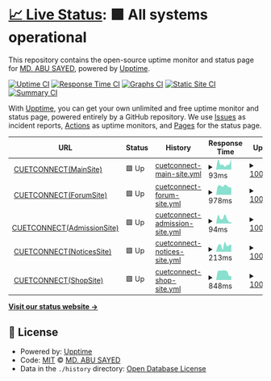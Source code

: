 # [📈 Live Status](https://status.cuetconnect.org): <!--live status--> **🟩 All systems operational**

This repository contains the open-source uptime monitor and status page for [MD. ABU SAYED](https://abusayed.dev), powered by [Upptime](https://github.com/upptime/upptime).

[![Uptime CI](https://github.com/abusayed0206/cuetconnect-statuspage/workflows/Uptime%20CI/badge.svg)](https://github.com/abusayed0206/cuetconnect-statuspage/actions?query=workflow%3A%22Uptime+CI%22)
[![Response Time CI](https://github.com/abusayed0206/cuetconnect-statuspage/workflows/Response%20Time%20CI/badge.svg)](https://github.com/abusayed0206/cuetconnect-statuspage/actions?query=workflow%3A%22Response+Time+CI%22)
[![Graphs CI](https://github.com/abusayed0206/cuetconnect-statuspage/workflows/Graphs%20CI/badge.svg)](https://github.com/abusayed0206/cuetconnect-statuspage/actions?query=workflow%3A%22Graphs+CI%22)
[![Static Site CI](https://github.com/abusayed0206/cuetconnect-statuspage/workflows/Static%20Site%20CI/badge.svg)](https://github.com/abusayed0206/cuetconnect-statuspage/actions?query=workflow%3A%22Static+Site+CI%22)
[![Summary CI](https://github.com/abusayed0206/cuetconnect-statuspage/workflows/Summary%20CI/badge.svg)](https://github.com/abusayed0206/cuetconnect-statuspage/actions?query=workflow%3A%22Summary+CI%22)

With [Upptime](https://upptime.js.org), you can get your own unlimited and free uptime monitor and status page, powered entirely by a GitHub repository. We use [Issues](https://github.com/abusayed0206/cuetconnect-statuspage/issues) as incident reports, [Actions](https://github.com/abusayed0206/cuetconnect-statuspage/actions) as uptime monitors, and [Pages](https://status.cuetconnect.org) for the status page.

<!--start: status pages-->
<!-- This summary is generated by Upptime (https://github.com/upptime/upptime) -->
<!-- Do not edit this manually, your changes will be overwritten -->
<!-- prettier-ignore -->
| URL | Status | History | Response Time | Uptime |
| --- | ------ | ------- | ------------- | ------ |
| <img alt="" src="https://favicons.githubusercontent.com/cuetconnect.org" height="13"> [CUETCONNECT(MainSite)](https://cuetconnect.org/) | 🟩 Up | [cuetconnect-main-site.yml](https://github.com/abusayed0206/cuetconnect-statuspage/commits/HEAD/history/cuetconnect-main-site.yml) | <details><summary><img alt="Response time graph" src="./graphs/cuetconnect-main-site/response-time-week.png" height="20"> 93ms</summary><br><a href="https://status.cuetconnect.org/history/cuetconnect-main-site"><img alt="Response time 135" src="https://img.shields.io/endpoint?url=https%3A%2F%2Fraw.githubusercontent.com%2Fabusayed0206%2Fcuetconnect-statuspage%2FHEAD%2Fapi%2Fcuetconnect-main-site%2Fresponse-time.json"></a><br><a href="https://status.cuetconnect.org/history/cuetconnect-main-site"><img alt="24-hour response time 41" src="https://img.shields.io/endpoint?url=https%3A%2F%2Fraw.githubusercontent.com%2Fabusayed0206%2Fcuetconnect-statuspage%2FHEAD%2Fapi%2Fcuetconnect-main-site%2Fresponse-time-day.json"></a><br><a href="https://status.cuetconnect.org/history/cuetconnect-main-site"><img alt="7-day response time 93" src="https://img.shields.io/endpoint?url=https%3A%2F%2Fraw.githubusercontent.com%2Fabusayed0206%2Fcuetconnect-statuspage%2FHEAD%2Fapi%2Fcuetconnect-main-site%2Fresponse-time-week.json"></a><br><a href="https://status.cuetconnect.org/history/cuetconnect-main-site"><img alt="30-day response time 135" src="https://img.shields.io/endpoint?url=https%3A%2F%2Fraw.githubusercontent.com%2Fabusayed0206%2Fcuetconnect-statuspage%2FHEAD%2Fapi%2Fcuetconnect-main-site%2Fresponse-time-month.json"></a><br><a href="https://status.cuetconnect.org/history/cuetconnect-main-site"><img alt="1-year response time 135" src="https://img.shields.io/endpoint?url=https%3A%2F%2Fraw.githubusercontent.com%2Fabusayed0206%2Fcuetconnect-statuspage%2FHEAD%2Fapi%2Fcuetconnect-main-site%2Fresponse-time-year.json"></a></details> | <details><summary><a href="https://status.cuetconnect.org/history/cuetconnect-main-site">100.00%</a></summary><a href="https://status.cuetconnect.org/history/cuetconnect-main-site"><img alt="All-time uptime 100.00%" src="https://img.shields.io/endpoint?url=https%3A%2F%2Fraw.githubusercontent.com%2Fabusayed0206%2Fcuetconnect-statuspage%2FHEAD%2Fapi%2Fcuetconnect-main-site%2Fuptime.json"></a><br><a href="https://status.cuetconnect.org/history/cuetconnect-main-site"><img alt="24-hour uptime 100.00%" src="https://img.shields.io/endpoint?url=https%3A%2F%2Fraw.githubusercontent.com%2Fabusayed0206%2Fcuetconnect-statuspage%2FHEAD%2Fapi%2Fcuetconnect-main-site%2Fuptime-day.json"></a><br><a href="https://status.cuetconnect.org/history/cuetconnect-main-site"><img alt="7-day uptime 100.00%" src="https://img.shields.io/endpoint?url=https%3A%2F%2Fraw.githubusercontent.com%2Fabusayed0206%2Fcuetconnect-statuspage%2FHEAD%2Fapi%2Fcuetconnect-main-site%2Fuptime-week.json"></a><br><a href="https://status.cuetconnect.org/history/cuetconnect-main-site"><img alt="30-day uptime 100.00%" src="https://img.shields.io/endpoint?url=https%3A%2F%2Fraw.githubusercontent.com%2Fabusayed0206%2Fcuetconnect-statuspage%2FHEAD%2Fapi%2Fcuetconnect-main-site%2Fuptime-month.json"></a><br><a href="https://status.cuetconnect.org/history/cuetconnect-main-site"><img alt="1-year uptime 100.00%" src="https://img.shields.io/endpoint?url=https%3A%2F%2Fraw.githubusercontent.com%2Fabusayed0206%2Fcuetconnect-statuspage%2FHEAD%2Fapi%2Fcuetconnect-main-site%2Fuptime-year.json"></a></details>
| <img alt="" src="https://favicons.githubusercontent.com/forum.cuetconnect.org" height="13"> [CUETCONNECT(ForumSite)](https://forum.cuetconnect.org/) | 🟩 Up | [cuetconnect-forum-site.yml](https://github.com/abusayed0206/cuetconnect-statuspage/commits/HEAD/history/cuetconnect-forum-site.yml) | <details><summary><img alt="Response time graph" src="./graphs/cuetconnect-forum-site/response-time-week.png" height="20"> 978ms</summary><br><a href="https://status.cuetconnect.org/history/cuetconnect-forum-site"><img alt="Response time 1115" src="https://img.shields.io/endpoint?url=https%3A%2F%2Fraw.githubusercontent.com%2Fabusayed0206%2Fcuetconnect-statuspage%2FHEAD%2Fapi%2Fcuetconnect-forum-site%2Fresponse-time.json"></a><br><a href="https://status.cuetconnect.org/history/cuetconnect-forum-site"><img alt="24-hour response time 897" src="https://img.shields.io/endpoint?url=https%3A%2F%2Fraw.githubusercontent.com%2Fabusayed0206%2Fcuetconnect-statuspage%2FHEAD%2Fapi%2Fcuetconnect-forum-site%2Fresponse-time-day.json"></a><br><a href="https://status.cuetconnect.org/history/cuetconnect-forum-site"><img alt="7-day response time 978" src="https://img.shields.io/endpoint?url=https%3A%2F%2Fraw.githubusercontent.com%2Fabusayed0206%2Fcuetconnect-statuspage%2FHEAD%2Fapi%2Fcuetconnect-forum-site%2Fresponse-time-week.json"></a><br><a href="https://status.cuetconnect.org/history/cuetconnect-forum-site"><img alt="30-day response time 1115" src="https://img.shields.io/endpoint?url=https%3A%2F%2Fraw.githubusercontent.com%2Fabusayed0206%2Fcuetconnect-statuspage%2FHEAD%2Fapi%2Fcuetconnect-forum-site%2Fresponse-time-month.json"></a><br><a href="https://status.cuetconnect.org/history/cuetconnect-forum-site"><img alt="1-year response time 1115" src="https://img.shields.io/endpoint?url=https%3A%2F%2Fraw.githubusercontent.com%2Fabusayed0206%2Fcuetconnect-statuspage%2FHEAD%2Fapi%2Fcuetconnect-forum-site%2Fresponse-time-year.json"></a></details> | <details><summary><a href="https://status.cuetconnect.org/history/cuetconnect-forum-site">100.00%</a></summary><a href="https://status.cuetconnect.org/history/cuetconnect-forum-site"><img alt="All-time uptime 100.00%" src="https://img.shields.io/endpoint?url=https%3A%2F%2Fraw.githubusercontent.com%2Fabusayed0206%2Fcuetconnect-statuspage%2FHEAD%2Fapi%2Fcuetconnect-forum-site%2Fuptime.json"></a><br><a href="https://status.cuetconnect.org/history/cuetconnect-forum-site"><img alt="24-hour uptime 100.00%" src="https://img.shields.io/endpoint?url=https%3A%2F%2Fraw.githubusercontent.com%2Fabusayed0206%2Fcuetconnect-statuspage%2FHEAD%2Fapi%2Fcuetconnect-forum-site%2Fuptime-day.json"></a><br><a href="https://status.cuetconnect.org/history/cuetconnect-forum-site"><img alt="7-day uptime 100.00%" src="https://img.shields.io/endpoint?url=https%3A%2F%2Fraw.githubusercontent.com%2Fabusayed0206%2Fcuetconnect-statuspage%2FHEAD%2Fapi%2Fcuetconnect-forum-site%2Fuptime-week.json"></a><br><a href="https://status.cuetconnect.org/history/cuetconnect-forum-site"><img alt="30-day uptime 100.00%" src="https://img.shields.io/endpoint?url=https%3A%2F%2Fraw.githubusercontent.com%2Fabusayed0206%2Fcuetconnect-statuspage%2FHEAD%2Fapi%2Fcuetconnect-forum-site%2Fuptime-month.json"></a><br><a href="https://status.cuetconnect.org/history/cuetconnect-forum-site"><img alt="1-year uptime 100.00%" src="https://img.shields.io/endpoint?url=https%3A%2F%2Fraw.githubusercontent.com%2Fabusayed0206%2Fcuetconnect-statuspage%2FHEAD%2Fapi%2Fcuetconnect-forum-site%2Fuptime-year.json"></a></details>
| <img alt="" src="https://favicons.githubusercontent.com/admission.cuetconnect.org" height="13"> [CUETCONNECT(AdmissionSite)](https://admission.cuetconnect.org/) | 🟩 Up | [cuetconnect-admission-site.yml](https://github.com/abusayed0206/cuetconnect-statuspage/commits/HEAD/history/cuetconnect-admission-site.yml) | <details><summary><img alt="Response time graph" src="./graphs/cuetconnect-admission-site/response-time-week.png" height="20"> 94ms</summary><br><a href="https://status.cuetconnect.org/history/cuetconnect-admission-site"><img alt="Response time 90" src="https://img.shields.io/endpoint?url=https%3A%2F%2Fraw.githubusercontent.com%2Fabusayed0206%2Fcuetconnect-statuspage%2FHEAD%2Fapi%2Fcuetconnect-admission-site%2Fresponse-time.json"></a><br><a href="https://status.cuetconnect.org/history/cuetconnect-admission-site"><img alt="24-hour response time 45" src="https://img.shields.io/endpoint?url=https%3A%2F%2Fraw.githubusercontent.com%2Fabusayed0206%2Fcuetconnect-statuspage%2FHEAD%2Fapi%2Fcuetconnect-admission-site%2Fresponse-time-day.json"></a><br><a href="https://status.cuetconnect.org/history/cuetconnect-admission-site"><img alt="7-day response time 94" src="https://img.shields.io/endpoint?url=https%3A%2F%2Fraw.githubusercontent.com%2Fabusayed0206%2Fcuetconnect-statuspage%2FHEAD%2Fapi%2Fcuetconnect-admission-site%2Fresponse-time-week.json"></a><br><a href="https://status.cuetconnect.org/history/cuetconnect-admission-site"><img alt="30-day response time 90" src="https://img.shields.io/endpoint?url=https%3A%2F%2Fraw.githubusercontent.com%2Fabusayed0206%2Fcuetconnect-statuspage%2FHEAD%2Fapi%2Fcuetconnect-admission-site%2Fresponse-time-month.json"></a><br><a href="https://status.cuetconnect.org/history/cuetconnect-admission-site"><img alt="1-year response time 90" src="https://img.shields.io/endpoint?url=https%3A%2F%2Fraw.githubusercontent.com%2Fabusayed0206%2Fcuetconnect-statuspage%2FHEAD%2Fapi%2Fcuetconnect-admission-site%2Fresponse-time-year.json"></a></details> | <details><summary><a href="https://status.cuetconnect.org/history/cuetconnect-admission-site">100.00%</a></summary><a href="https://status.cuetconnect.org/history/cuetconnect-admission-site"><img alt="All-time uptime 100.00%" src="https://img.shields.io/endpoint?url=https%3A%2F%2Fraw.githubusercontent.com%2Fabusayed0206%2Fcuetconnect-statuspage%2FHEAD%2Fapi%2Fcuetconnect-admission-site%2Fuptime.json"></a><br><a href="https://status.cuetconnect.org/history/cuetconnect-admission-site"><img alt="24-hour uptime 100.00%" src="https://img.shields.io/endpoint?url=https%3A%2F%2Fraw.githubusercontent.com%2Fabusayed0206%2Fcuetconnect-statuspage%2FHEAD%2Fapi%2Fcuetconnect-admission-site%2Fuptime-day.json"></a><br><a href="https://status.cuetconnect.org/history/cuetconnect-admission-site"><img alt="7-day uptime 100.00%" src="https://img.shields.io/endpoint?url=https%3A%2F%2Fraw.githubusercontent.com%2Fabusayed0206%2Fcuetconnect-statuspage%2FHEAD%2Fapi%2Fcuetconnect-admission-site%2Fuptime-week.json"></a><br><a href="https://status.cuetconnect.org/history/cuetconnect-admission-site"><img alt="30-day uptime 100.00%" src="https://img.shields.io/endpoint?url=https%3A%2F%2Fraw.githubusercontent.com%2Fabusayed0206%2Fcuetconnect-statuspage%2FHEAD%2Fapi%2Fcuetconnect-admission-site%2Fuptime-month.json"></a><br><a href="https://status.cuetconnect.org/history/cuetconnect-admission-site"><img alt="1-year uptime 100.00%" src="https://img.shields.io/endpoint?url=https%3A%2F%2Fraw.githubusercontent.com%2Fabusayed0206%2Fcuetconnect-statuspage%2FHEAD%2Fapi%2Fcuetconnect-admission-site%2Fuptime-year.json"></a></details>
| <img alt="" src="https://favicons.githubusercontent.com/notices.cuetconnect.org" height="13"> [CUETCONNECT(NoticesSite)](https://notices.cuetconnect.org/) | 🟩 Up | [cuetconnect-notices-site.yml](https://github.com/abusayed0206/cuetconnect-statuspage/commits/HEAD/history/cuetconnect-notices-site.yml) | <details><summary><img alt="Response time graph" src="./graphs/cuetconnect-notices-site/response-time-week.png" height="20"> 213ms</summary><br><a href="https://status.cuetconnect.org/history/cuetconnect-notices-site"><img alt="Response time 171" src="https://img.shields.io/endpoint?url=https%3A%2F%2Fraw.githubusercontent.com%2Fabusayed0206%2Fcuetconnect-statuspage%2FHEAD%2Fapi%2Fcuetconnect-notices-site%2Fresponse-time.json"></a><br><a href="https://status.cuetconnect.org/history/cuetconnect-notices-site"><img alt="24-hour response time 173" src="https://img.shields.io/endpoint?url=https%3A%2F%2Fraw.githubusercontent.com%2Fabusayed0206%2Fcuetconnect-statuspage%2FHEAD%2Fapi%2Fcuetconnect-notices-site%2Fresponse-time-day.json"></a><br><a href="https://status.cuetconnect.org/history/cuetconnect-notices-site"><img alt="7-day response time 213" src="https://img.shields.io/endpoint?url=https%3A%2F%2Fraw.githubusercontent.com%2Fabusayed0206%2Fcuetconnect-statuspage%2FHEAD%2Fapi%2Fcuetconnect-notices-site%2Fresponse-time-week.json"></a><br><a href="https://status.cuetconnect.org/history/cuetconnect-notices-site"><img alt="30-day response time 171" src="https://img.shields.io/endpoint?url=https%3A%2F%2Fraw.githubusercontent.com%2Fabusayed0206%2Fcuetconnect-statuspage%2FHEAD%2Fapi%2Fcuetconnect-notices-site%2Fresponse-time-month.json"></a><br><a href="https://status.cuetconnect.org/history/cuetconnect-notices-site"><img alt="1-year response time 171" src="https://img.shields.io/endpoint?url=https%3A%2F%2Fraw.githubusercontent.com%2Fabusayed0206%2Fcuetconnect-statuspage%2FHEAD%2Fapi%2Fcuetconnect-notices-site%2Fresponse-time-year.json"></a></details> | <details><summary><a href="https://status.cuetconnect.org/history/cuetconnect-notices-site">100.00%</a></summary><a href="https://status.cuetconnect.org/history/cuetconnect-notices-site"><img alt="All-time uptime 100.00%" src="https://img.shields.io/endpoint?url=https%3A%2F%2Fraw.githubusercontent.com%2Fabusayed0206%2Fcuetconnect-statuspage%2FHEAD%2Fapi%2Fcuetconnect-notices-site%2Fuptime.json"></a><br><a href="https://status.cuetconnect.org/history/cuetconnect-notices-site"><img alt="24-hour uptime 100.00%" src="https://img.shields.io/endpoint?url=https%3A%2F%2Fraw.githubusercontent.com%2Fabusayed0206%2Fcuetconnect-statuspage%2FHEAD%2Fapi%2Fcuetconnect-notices-site%2Fuptime-day.json"></a><br><a href="https://status.cuetconnect.org/history/cuetconnect-notices-site"><img alt="7-day uptime 100.00%" src="https://img.shields.io/endpoint?url=https%3A%2F%2Fraw.githubusercontent.com%2Fabusayed0206%2Fcuetconnect-statuspage%2FHEAD%2Fapi%2Fcuetconnect-notices-site%2Fuptime-week.json"></a><br><a href="https://status.cuetconnect.org/history/cuetconnect-notices-site"><img alt="30-day uptime 100.00%" src="https://img.shields.io/endpoint?url=https%3A%2F%2Fraw.githubusercontent.com%2Fabusayed0206%2Fcuetconnect-statuspage%2FHEAD%2Fapi%2Fcuetconnect-notices-site%2Fuptime-month.json"></a><br><a href="https://status.cuetconnect.org/history/cuetconnect-notices-site"><img alt="1-year uptime 100.00%" src="https://img.shields.io/endpoint?url=https%3A%2F%2Fraw.githubusercontent.com%2Fabusayed0206%2Fcuetconnect-statuspage%2FHEAD%2Fapi%2Fcuetconnect-notices-site%2Fuptime-year.json"></a></details>
| <img alt="" src="https://favicons.githubusercontent.com/shop.cuetconnect.org" height="13"> [CUETCONNECT(ShopSite)](https://shop.cuetconnect.org/) | 🟩 Up | [cuetconnect-shop-site.yml](https://github.com/abusayed0206/cuetconnect-statuspage/commits/HEAD/history/cuetconnect-shop-site.yml) | <details><summary><img alt="Response time graph" src="./graphs/cuetconnect-shop-site/response-time-week.png" height="20"> 848ms</summary><br><a href="https://status.cuetconnect.org/history/cuetconnect-shop-site"><img alt="Response time 917" src="https://img.shields.io/endpoint?url=https%3A%2F%2Fraw.githubusercontent.com%2Fabusayed0206%2Fcuetconnect-statuspage%2FHEAD%2Fapi%2Fcuetconnect-shop-site%2Fresponse-time.json"></a><br><a href="https://status.cuetconnect.org/history/cuetconnect-shop-site"><img alt="24-hour response time 612" src="https://img.shields.io/endpoint?url=https%3A%2F%2Fraw.githubusercontent.com%2Fabusayed0206%2Fcuetconnect-statuspage%2FHEAD%2Fapi%2Fcuetconnect-shop-site%2Fresponse-time-day.json"></a><br><a href="https://status.cuetconnect.org/history/cuetconnect-shop-site"><img alt="7-day response time 848" src="https://img.shields.io/endpoint?url=https%3A%2F%2Fraw.githubusercontent.com%2Fabusayed0206%2Fcuetconnect-statuspage%2FHEAD%2Fapi%2Fcuetconnect-shop-site%2Fresponse-time-week.json"></a><br><a href="https://status.cuetconnect.org/history/cuetconnect-shop-site"><img alt="30-day response time 917" src="https://img.shields.io/endpoint?url=https%3A%2F%2Fraw.githubusercontent.com%2Fabusayed0206%2Fcuetconnect-statuspage%2FHEAD%2Fapi%2Fcuetconnect-shop-site%2Fresponse-time-month.json"></a><br><a href="https://status.cuetconnect.org/history/cuetconnect-shop-site"><img alt="1-year response time 917" src="https://img.shields.io/endpoint?url=https%3A%2F%2Fraw.githubusercontent.com%2Fabusayed0206%2Fcuetconnect-statuspage%2FHEAD%2Fapi%2Fcuetconnect-shop-site%2Fresponse-time-year.json"></a></details> | <details><summary><a href="https://status.cuetconnect.org/history/cuetconnect-shop-site">100.00%</a></summary><a href="https://status.cuetconnect.org/history/cuetconnect-shop-site"><img alt="All-time uptime 100.00%" src="https://img.shields.io/endpoint?url=https%3A%2F%2Fraw.githubusercontent.com%2Fabusayed0206%2Fcuetconnect-statuspage%2FHEAD%2Fapi%2Fcuetconnect-shop-site%2Fuptime.json"></a><br><a href="https://status.cuetconnect.org/history/cuetconnect-shop-site"><img alt="24-hour uptime 100.00%" src="https://img.shields.io/endpoint?url=https%3A%2F%2Fraw.githubusercontent.com%2Fabusayed0206%2Fcuetconnect-statuspage%2FHEAD%2Fapi%2Fcuetconnect-shop-site%2Fuptime-day.json"></a><br><a href="https://status.cuetconnect.org/history/cuetconnect-shop-site"><img alt="7-day uptime 100.00%" src="https://img.shields.io/endpoint?url=https%3A%2F%2Fraw.githubusercontent.com%2Fabusayed0206%2Fcuetconnect-statuspage%2FHEAD%2Fapi%2Fcuetconnect-shop-site%2Fuptime-week.json"></a><br><a href="https://status.cuetconnect.org/history/cuetconnect-shop-site"><img alt="30-day uptime 100.00%" src="https://img.shields.io/endpoint?url=https%3A%2F%2Fraw.githubusercontent.com%2Fabusayed0206%2Fcuetconnect-statuspage%2FHEAD%2Fapi%2Fcuetconnect-shop-site%2Fuptime-month.json"></a><br><a href="https://status.cuetconnect.org/history/cuetconnect-shop-site"><img alt="1-year uptime 100.00%" src="https://img.shields.io/endpoint?url=https%3A%2F%2Fraw.githubusercontent.com%2Fabusayed0206%2Fcuetconnect-statuspage%2FHEAD%2Fapi%2Fcuetconnect-shop-site%2Fuptime-year.json"></a></details>

<!--end: status pages-->

[**Visit our status website →**](https://status.cuetconnect.org)

## 📄 License

- Powered by: [Upptime](https://github.com/upptime/upptime)
- Code: [MIT](./LICENSE) © [MD. ABU SAYED](https://abusayed.dev)
- Data in the `./history` directory: [Open Database License](https://opendatacommons.org/licenses/odbl/1-0/)
